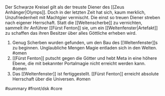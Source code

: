 Der Schwarze Kreisel gilt als der treuste Diener des [[Zeus Anhänger|Olymps]]. Doch in der letzten Zeit hat sich, kaum merklich, Unzufriedenheit mit Machtgier vermischt. Die einst so treuen Diener streben nach eigener Herrschaft. Statt die [[Weltenscherbe]] zu vernichten, sammelt ihr Anführer [[Fürst Fenton]] sie, um ein [[Weltenfenster|Artefakt]] zu schaffen das ihren Besitzer über alles Göttliche erheben wird.

1. Genug Scherben wurden gefunden, um den Bau des [[Weltenfenster]]s zu beginnen. Unglaubliche Mengen Magie entladen sich in den Welten. #omen 
2. [[Fürst Fenton]] putscht gegen die Götter und hebt Meta in eine höhere Ebene, die mit bekannter Portalmagie nicht erreicht werden kann. #omen 
3. Das [[Weltenfenster]] ist fertiggestellt. [[Fürst Fenton]] erreicht absolute Herrschaft über die Universen. #omen 

#summary #front/dsk #core 